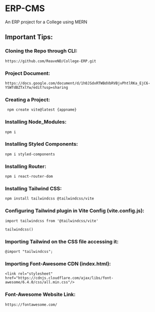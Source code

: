 # ERP-CMS
An ERP project for a College using MERN

## Important Tips:
### Cloning the Repo through CLI:
```
https://github.com/ReaveND/College-ERP.git
```
### Project Document:
```
https://docs.google.com/document/d/1h0JSdxRTWBdVbRVBjvPhtlRKa_EjC6-YSWTdBZTxlYw/edit?usp=sharing
```
### Creating a Project:
```
 npm create vite@latest {appname}
```
### Installing Node_Modules:
```
npm i
```
### Installing Styled Components:
```
npm i styled-components
```
### Installing Router:
```
npm i react-router-dom
```
### Installing Tailwind CSS:
```
npm install tailwindcss @tailwindcss/vite
```
### Configuring Tailwind plugin in Vite Config (vite.config.js):
```
import tailwindcss from '@tailwindcss/vite'
```
```
tailwindcss()
```
### Importing Tailwind on the CSS file accessing it:
```
@import "tailwindcss";
```
### Importing Font-Awesome CDN (index.html):
```
<link rel="stylesheet" href="https://cdnjs.cloudflare.com/ajax/libs/font-awesome/6.4.0/css/all.min.css"/>
```
### Font-Awesome Website Link:
```
https://fontawesome.com/
```
